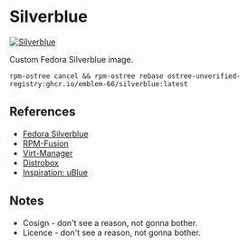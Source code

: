 # Silverblue
[![Silverblue](https://github.com/Emblem-66/Fedora-OSTree-Images/actions/workflows/build.yml/badge.svg)](https://github.com/Emblem-66/Fedora-OSTree-Images/actions/workflows/build.yml)

Custom Fedora Silverblue image.
``` shell
rpm-ostree cancel && rpm-ostree rebase ostree-unverified-registry:ghcr.io/emblem-66/silverblue:latest
```

## References
- [Fedora Silverblue](https://fedoraproject.org/silverblue)
- [RPM-Fusion](https://rpmfusion.org/Howto/OSTree)
- [Virt-Manager](https://virt-manager.org)
- [Distrobox](https://github.com/89luca89/distrobox)
- [Inspiration: uBlue](https://github.com/ublue-os)
## Notes
- Cosign - don't see a reason, not gonna bother.
- Licence - don't see a reason, not gonna bother.
